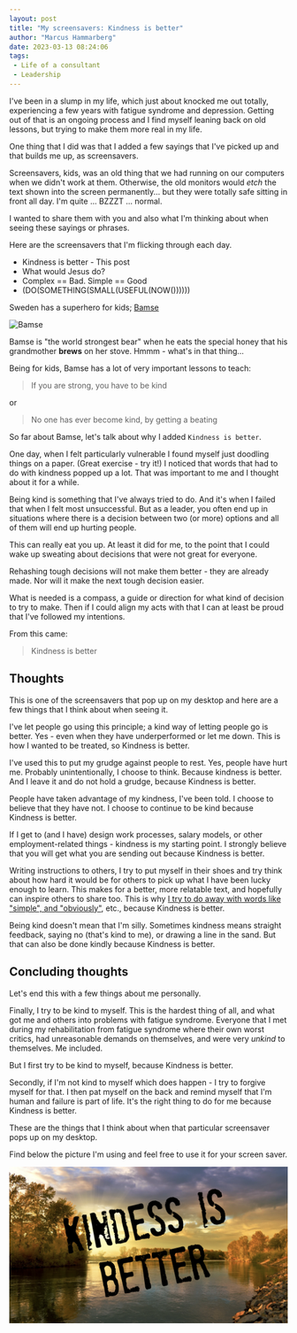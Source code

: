 ```yaml
---
layout: post
title: "My screensavers: Kindness is better"
author: "Marcus Hammarberg"
date: 2023-03-13 08:24:06
tags:
 - Life of a consultant
 - Leadership
---
```


I've been in a slump in my life, which just about knocked me out totally, experiencing a few years with fatigue syndrome and depression. Getting out of that is an ongoing process and I find myself leaning back on old lessons, but trying to make them more real in my life.

One thing that I did was that I added a few sayings that I've picked up and that builds me up, as screensavers.

Screensavers, kids, was an old thing that we had running on our computers when we didn't work at them. Otherwise, the old monitors would *etch* the text shown into the screen permanently... but they were totally safe sitting in front all day. I'm quite ... BZZZT ... normal.

I wanted to share them with you and also what I'm thinking about when seeing these sayings or phrases.

Here are the screensavers that I'm flicking through each day.

* Kindness is better - This post
* What would Jesus do?
* Complex == Bad. Simple == Good
* (DO(SOMETHING(SMALL(USEFUL(NOW())))))

<!-- excerpt-end -->

Sweden has a superhero for kids; [Bamse](https://www.bamse.se/)

![Bamse](https://www.bamse.se/wp-content/uploads/logo.png)

Bamse is "the world strongest bear" when he eats the special honey that his grandmother **brews** on her stove. Hmmm - what's in that thing...

Being for kids, Bamse has a lot of very important lessons to teach:

> If you are strong, you have to be kind

or

> No one has ever become kind, by getting a beating

So far about Bamse, let's talk about why I added `Kindness is better`.

One day, when I felt particularly vulnerable I found myself just doodling things on a paper. (Great exercise - try it!) I noticed that words that had to do with kindness popped up a lot. That was important to me and I thought about it for a while.

Being kind is something that I've always tried to do. And it's when I failed that when I felt most unsuccessful. But as a leader, you often end up in situations where there is a decision between two (or more) options and all of them will end up hurting people.

This can really eat you up. At least it did for me, to the point that I could wake up sweating about decisions that were not great for everyone.

Rehashing tough decisions will not make them better - they are already made. Nor will it make the next tough decision easier.

What is needed is a compass, a guide or direction for what kind of decision to try to make. Then if I could align my acts with that I can at least be proud that I've followed my intentions.

From this came:

> Kindness is better

## Thoughts

This is one of the screensavers that pop up on my desktop and here are a few things that I think about when seeing it.

I've let people go using this principle; a kind way of letting people go is better. Yes - even when they have underperformed or let me down. This is how I wanted to be treated, so Kindness is better.

I've used this to put my grudge against people to rest. Yes, people have hurt me. Probably unintentionally, I choose to think. Because kindness is better. And I leave it and do not hold a grudge, because Kindness is better.

People have taken advantage of my kindness, I've been told. I choose to believe that they have not. I choose to continue to be kind because Kindness is better.

If I get to (and I have) design work processes, salary models, or other employment-related things - kindness is my starting point. I strongly believe that you will get what you are sending out because Kindness is better.

Writing instructions to others, I try to put myself in their shoes and try think about how hard it would be for others to pick up what I have been lucky enough to learn. This makes for a better, more relatable text, and hopefully can inspire others to share too. This is why [I try to do away with words like "simple", and "obviously"](https://www.linkedin.com/feed/update/urn:li:activity:7039509102544232448/), etc., because Kindness is better.

Being kind doesn't mean that I'm silly. Sometimes kindness means straight feedback, saying no (that's kind to me), or drawing a line in the sand. But that can also be done kindly because Kindness is better.

## Concluding thoughts

Let's end this with a few things about me personally.

Finally, I try to be kind to myself. This is the hardest thing of all, and what got me and others into problems with fatigue syndrome. Everyone that I met during my rehabilitation from fatigue syndrome where their own worst critics, had unreasonable demands on themselves, and were very *unkind* to themselves. Me included.

But I first try to be kind to myself, because Kindness is better.

Secondly, if I'm not kind to myself which does happen - I try to forgive myself for that. I then pat myself on the back and remind myself that I'm human and failure is part of life. It's the right thing to do for me because Kindness is better.

These are the things that I think about when that particular screensaver pops up on my desktop.

Find below the picture I'm using and feel free to use it for your screen saver.

![Kindness is better](img/backgrounds.002.png)
